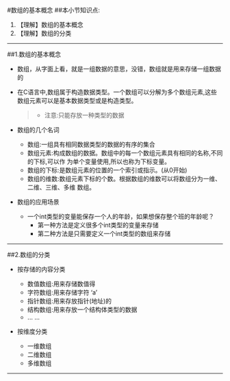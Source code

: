 #数组的基本概念
##本小节知识点:
1. 【理解】数组的基本概念
2. 【理解】数组的分类

---

##1.数组的基本概念
- 数组，从字面上看，就是一组数据的意思，没错，数组就是用来存储一组数据的

- 在C语言中,数组属于构造数据类型。一个数组可以分解为多个数组元素,这些数组元素可以是基本数据类型或是构造类型。
    >+ 注意:只能存放一种类型的数据

- 数组的几个名词
    + 数组:一组具有相同数据类型的数据的有序的集合
    + 数组元素:构成数组的数据。数组中的每一个数组元素具有相同的名称,不同的下标,可以作 为单个变量使用,所以也称为下标变量。
    + 数组的下标:是数组元素的位置的一个索引或指示。(从0开始)
    + 数组的维数:数组元素下标的个数。根据数组的维数可以将数组分为一维、二维、三维、多维 数组。

- 数组的应用场景
    + 一个int类型的变量能保存一个人的年龄，如果想保存整个班的年龄呢？
        * 第一种方法是定义很多个int类型的变量来存储
        * 第二种方法是只需要定义一个int类型的数组来存储

---

##2.数组的分类
- 按存储的内容分类
    + 数值数组:用来存储数值得
    + 字符数组:用来存储字符 ‘a’
    + 指针数组:用来存放指针(地址)的
    + 结构数组:用来存放一个结构体类型的数据
    + ... ...

- 按维度分类
    + 一维数组
    + 二维数组
    + 多维数组
---
